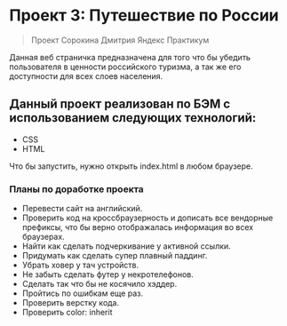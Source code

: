 # Проект 3: Путешествие по России

> Проект Сорокина Дмитрия Яндекс Практикум

Данная веб страничка предназначена для того что бы убедить пользователя в ценности российского туризма, а так же его доступности для всех слоев населения.

## Данный проект реализован по БЭМ с использованием следующих технологий:

* CSS
* HTML

Что бы запустить, нужно открыть index.html в любом браузере.

### Планы по доработке проекта

* Перевести сайт на английский.
* Проверить код на кроссбраузерность и дописать все вендорные префиксы, что бы верно отображалась информация во всех браузерах.
* Найти как сделать подчеркивание у активной ссылки.
* Придумать как сделать супер плавный паддинг.
* Убрать ховер у тач устройств.
* Не забыть сделать футер у некротелефонов.
* Сделать так что бы не косячило хэддер.
* Пройтись по ошибкам еще раз.
* Проверить верстку кода.
* Проверить color: inherit
